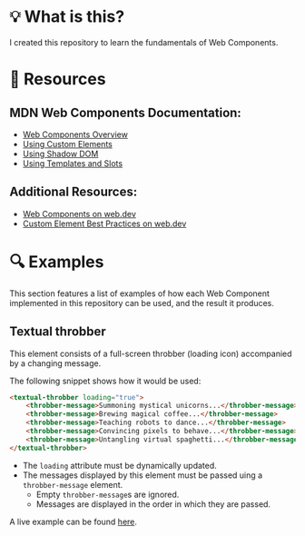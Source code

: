 # 💡 What is this?

I created this repository to learn the fundamentals of Web Components.

# 📖 Resources

## MDN Web Components Documentation:

* [Web Components Overview](https://developer.mozilla.org/en-US/docs/Web/API/Web_components)
* [Using Custom Elements](https://developer.mozilla.org/en-US/docs/Web/API/Web_components/Using_custom_elements)
* [Using Shadow DOM](https://developer.mozilla.org/en-US/docs/Web/API/Web_components/Using_shadow_DOM)
* [Using Templates and Slots](https://developer.mozilla.org/en-US/docs/Web/API/Web_components/Using_templates_and_slots)

## Additional Resources:

* [Web Components on web.dev](https://web.dev/web-components/)
* [Custom Element Best Practices on web.dev](https://web.dev/articles/custom-elements-best-practices#attributes_and_properties)

# 🔍 Examples

This section features a list of examples of how each Web Component implemented in this repository can be used, and the result it produces.

## Textual throbber
This element consists of a full-screen throbber (loading icon) accompanied by a changing message.

The following snippet shows how it would be used:

```html
<textual-throbber loading="true">
	<throbber-message>Summoning mystical unicorns...</throbber-message>
	<throbber-message>Brewing magical coffee...</throbber-message>
	<throbber-message>Teaching robots to dance...</throbber-message>
	<throbber-message>Convincing pixels to behave...</throbber-message>
	<throbber-message>Untangling virtual spaghetti...</throbber-message>
</textual-throbber>
```

* The `loading` attribute must be dynamically updated.
* The messages displayed by this element must be passed uing a `throbber-message` element.
  * Empty `throbber-message`s are ignored.
  * Messages are displayed in the order in which they are passed.
  
A live example can be found [here](https://jplicera.github.io/Web-Components-Playground/).

